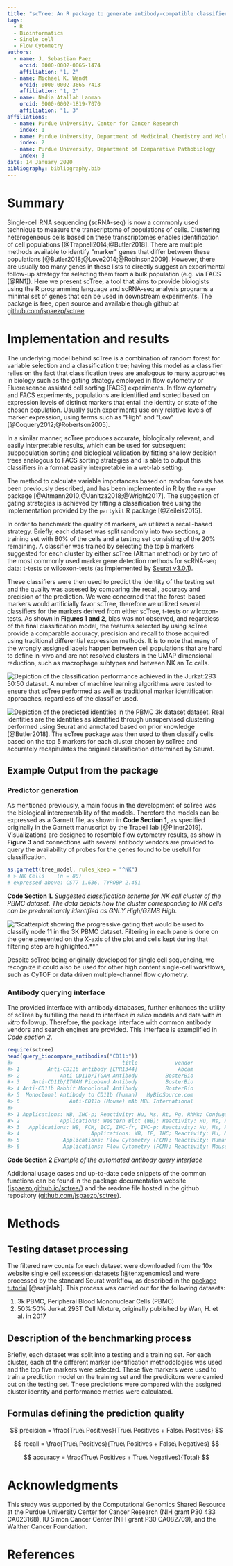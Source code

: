 ```yaml
---
title: "scTree: An R package to generate antibody-compatible classifiers from single-cell sequencing data"
tags:
  - R
  - Bioinformatics
  - Single cell
  - Flow Cytometry
authors:
  - name: J. Sebastian Paez
    orcid: 0000-0002-0065-1474
    affiliation: "1, 2"
  - name: Michael K. Wendt
    orcid: 0000-0002-3665-7413
    affiliation: "1, 2"
  - name: Nadia Atallah Lanman
    orcid: 0000-0002-1819-7070
    affiliation: "1, 3"
affiliations:
  - name: Purdue University, Center for Cancer Research
    index: 1
  - name: Purdue University, Department of Medicinal Chemistry and Molecular Pharmacology
    index: 2
  - name: Purdue University, Department of Comparative Pathobiology
    index: 3
date: 14 January 2020
bibliography: bibliography.bib
---
```


# Summary

Single-cell RNA sequencing (scRNA-seq) is now a commonly used technique to measure the transcriptome of populations of cells. Clustering heterogeneous cells based on these transcriptomes enables identification of cell populations [@Trapnell2014;@Butler2018]. There are multiple methods available to identify "marker" genes that differ between these populations [@Butler2018;@Love2014;@Robinson2009].  However, there are usually too many genes in these lists to directly suggest an experimental follow-up strategy for selecting them from a bulk population (e.g. via FACS [@RN1]). Here we present scTree, a tool that aims to provide biologists using the R programming language and scRNA-seq analysis programs a minimal set of genes that can be used in downstream experiments.  The package is free, open source and available though github at [github.com/jspaezp/sctree](https://github.com/jspaezp/sctree)

# Implementation and results

The underlying model behind scTree is a combination of random forest for variable
selection and a classification tree; having this model as a classifier relies on
the fact that classification trees are analogous to many approaches in biology such
as the gating strategy employed in flow cytometry or Fluorescence assisted
cell sorting (FACS) experiments. In flow cytometry and FACS experiments,
populations are identified and sorted based on expression levels of distinct markers
that entail the identity or state of the chosen population. Usually such experiments
use only relative levels of marker expression, using terms such as "High" and "Low"
[@Coquery2012;@Robertson2005].

In a similar manner, scTree produces accurate, biologically relevant, and easily
interpretable results, which can be used for subsequent subpopulation sorting and
biological validation by fitting shallow decision trees analogous to FACS sorting
strategies and is able to output this classifiers in a format easily interpretable
in a wet-lab setting.

The method to calculate variable importances based on random forests
has been previously described, and has been implemented
in R by the `ranger` package [@Altmann2010;@Janitza2018;@Wright2017].
The suggestion of gating strategies is achieved by fitting a classification tree using the implementation
provided by the `partykit` R package [@Zeileis2015].

In order to benchmark the quality of markers, we utilized a recall-based
strategy. Briefly, each dataset was split randomly into two sections,
a training set with 80% of the cells and a testing set consisting of the 20% remaining.
A classifier was trained by selecting the top 5 markers suggested for each
cluster by either scTree (Altman method) or by two of the most commonly used marker gene detection methods for scRNA-seq data: t-tests or wilcoxon-tests (as implemented by [Seurat v3.0.1](https://web.archive.org/save/https://satijalab.org/seurat/)).

These classifiers were then used to predict the identity of the testing
set and the quality was assesed by comparing the recall, accuracy and precision
of the prediction. We were concerned that the forest-based markers would artificially
favor scTree, therefore we utilized several classifiers for the markers derived from
either scTree, t-tests or wilcoxon-tests.
As shown in **Figures 1 and 2**, bias was not observed, and regardless of the final
classification model, the features selected by using scTree provide a comparable accuracy, precision and recall to those acquired using traditional differential expression methods. It is to note that many of the wrongly assigned labels happen between cell populations that are hard to define in-vivo and are not resolved clusters in the UMAP dimensional reduction, such as macrophage subtypes and between NK an Tc cells.

![**Depiction of the classification performance achieved in the Jurkat:293 50:50 dataset.**  A number of machine learning algorithms were tested to ensure that scTree performed as well as traditional marker identification approaches, regardless of the classifier used.](./paper_figures/benchmarks_5050_boxplot.png "Figure 1")

![**Depiction of the predicted identities in the PBMC 3k dataset dataset.** Real identities are the identities as identified through unsupervised clustering performed using Seurat and annotated based on prior knowledge [@Butler2018]. The scTree package was then used to then classify cells based on the top 5 markers for each cluster chosen by scTree and accurately recapitulates the original classification determined by Seurat.](./paper_figures/pbmc_prediction_sctree.png "Figure 2")

## Example Output from the package

### Predictor generation

As mentioned previously, a main focus in the development of scTree was the biological
interepretability of the models. Therefore the models can be expressed as a Garnett file,
as shown in **Code Section 1**, as specified originally in the Garnett manuscript by the
Trapell lab [@Pliner2019].
Visualizations are designed to resemble flow cytometry results, as show in **Figure 3**
and connections with several antibody vendors are provided to query the availability of
probes for the genes found to be usefull for classification.

``` r
as.garnett(tree_model, rules_keep = "^NK")
# > NK Cells 	(n = 88)
# expressed above: CST7 1.636, TYROBP 2.451
```

**Code Section 1.** *Suggested classification scheme for NK cell cluster of the PBMC dataset.*
*The data depicts how the cluster corresponding to NK cells can be predominantly identified as GNLY High/GZMB High.*

!["Scatterplot showing the progressive gating that would be used to classify node 11 in the 3K PBMC dataset. Filtering in each pane is done on the gene presented on the X-axis of the plot and cells kept during that filtering step are highlighted.**"](./paper_figures/gates_plot_nkcells.png "Figure 3")

Despite scTree being originally developed for single
cell sequencing, we recognize it could also be used for other high content single-cell
workflows, such as CyTOF or data driven multiple-channel flow cytometry.

### Antibody querying interface

The provided interface with antibody databases, further enhances the utility of scTree by
fulfilling the need to interface *in silico* models and data with *in vitro*
followup. Therefore, the package interface with common antibody vendors
and search engines are provided. This interface is exemplified in *Code section 2*.

``` r
require(sctree)
head(query_biocompare_antibodies("CD11b"))
#>                                   title            vendor
#> 1         Anti-CD11b antibody [EPR1344]             Abcam
#> 2             Anti-CD11b/ITGAM Antibody         BosterBio
#> 3    Anti-CD11b/ITGAM Picoband Antibody         BosterBio
#> 4 Anti-CD11b Rabbit Monoclonal Antibody         BosterBio
#> 5  Monoclonal Antibody to CD11b (human)   MyBioSource.com
#> 6                Anti-CD11b (Mouse) mAb MBL International
#>                                                                                                            specification
#> 1 Applications: WB, IHC-p; Reactivity: Hu, Ms, Rt, Pg, RhMk; Conjugate/Tag: Unconjugated; Quantity: 10 µl, 40 µl, 100 µl
#> 2             Applications: Western Blot (WB); Reactivity: Hu, Ms, Rt; Conjugate/Tag: Unconjugated; Quantity: 100ug/vial
#> 3   Applications: WB, FCM, ICC, IHC-fr, IHC-p; Reactivity: Hu, Ms, Rt; Conjugate/Tag: Unconjugated; Quantity: 100ug/vial
#> 4                       Applications: WB, IF, IHC; Reactivity: Hu, Ms; Conjugate/Tag: Unconjugated; Quantity: 100ug/vial
#> 5              Applications: Flow Cytometry (FCM); Reactivity: Human (Hu); Conjugate/Tag: Unconjugated; Quantity: 0.1 mg
#> 6              Applications: Flow Cytometry (FCM); Reactivity: Mouse (Ms); Conjugate/Tag: Unconjugated; Quantity: 100 ug
```

**Code Section 2** *Example of the automated antibody query interface*

Additional usage cases and up-to-date code snippets of the common functions can be found
in the package documentation website
([jspaezp.github.io/sctree/](https://jspaezp.github.io/sctree/)) and the readme file hosted
in the github repository ([github.com/jspaezp/sctree](https://github.com/jspaezp/sctree)).

# Methods

## Testing dataset processing

The filtered raw counts for each dataset were downloaded from the 10x website
[single cell expression datasets](https://support.10xgenomics.com/single-cell-gene-expression/datasets)
[@tenxgenomics] and were processed by the standard Seurat workflow, as described in the
[package tutorial](https://web.archive.org/save/https://satijalab.org/seurat/v3.1/pbmc3k_tutorial.html) [@satijalab].
This process was carried out for the following datasets:

1. 3k PBMC, Peripheral Blood Mononuclear Cells (PBMC)
2. 50\%:50\% Jurkat:293T Cell Mixture, originally published by Wan, H. et al. in 2017

## Description of the benchmarking process

Briefly, each dataset was split into a testing and a training set. For each cluster,
each of the different marker identification methodologies was used and the top five
markers were selected. These five markers were used to
train a prediction model on the training set and the predicitons were carried out on the
testing set. These predictions were compared with the assigned cluster identity and
performance metrics were calculated.

## Formulas defining the prediction quality

$$
precision = \frac{True\ Positives}{True\ Positives + False\ Positives}
$$

$$
recall = \frac{True\ Positives}{True\ Positives + False\ Negatives}
$$

$$
accuracy = \frac{True\ Positives +  True\ Negatives}{Total}
$$


# Acknowledgments

This study was supported by the Computational Genomics Shared Resource at the Purdue
University Center for Cancer Research (NIH grant P30 433 CA023168), IU Simon Cancer
Center (NIH grant P30 CA082709), and the Walther Cancer Foundation.

# References
